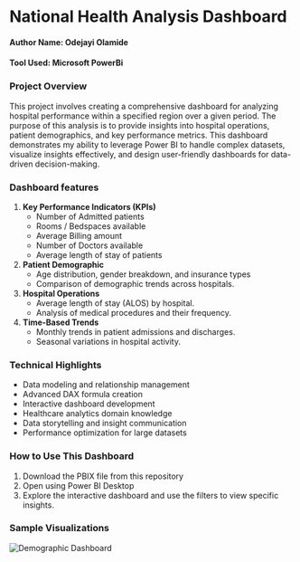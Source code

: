 # National Health Analysis Dashboard
#### Author Name: Odejayi Olamide
#### Tool Used: Microsoft PowerBi

### Project Overview
This project involves creating a comprehensive dashboard for analyzing hospital performance within a specified region over a given period. The purpose of this analysis is to provide insights into hospital operations, patient demographics, and key performance metrics.
This dashboard demonstrates my ability to leverage Power BI to handle complex datasets, visualize insights effectively, and design user-friendly dashboards for data-driven decision-making.

### Dashboard features

1. **Key Performance Indicators (KPIs)**
   - Number of Admitted patients
   - Rooms / Bedspaces available
   - Average Billing amount
   - Number of Doctors available
   - Average length of stay of patients
2. **Patient Demographic**
   - Age distribution, gender breakdown, and insurance types
   - Comparison of demographic trends across hospitals.
3. **Hospital Operations**
   - Average length of stay (ALOS) by hospital.
   - Analysis of medical procedures and their frequency.
4. **Time-Based Trends**
   - Monthly trends in patient admissions and discharges.
   - Seasonal variations in hospital activity.

### Technical Highlights
- Data modeling and relationship management
- Advanced DAX formula creation
- Interactive dashboard development
- Healthcare analytics domain knowledge
- Data storytelling and insight communication
- Performance optimization for large datasets

### How to Use This Dashboard
1. Download the PBIX file from this repository
2. Open using Power BI Desktop
3. Explore the interactive dashboard and use the filters to view specific insights.

### Sample Visualizations
![Demographic Dashboard]()
